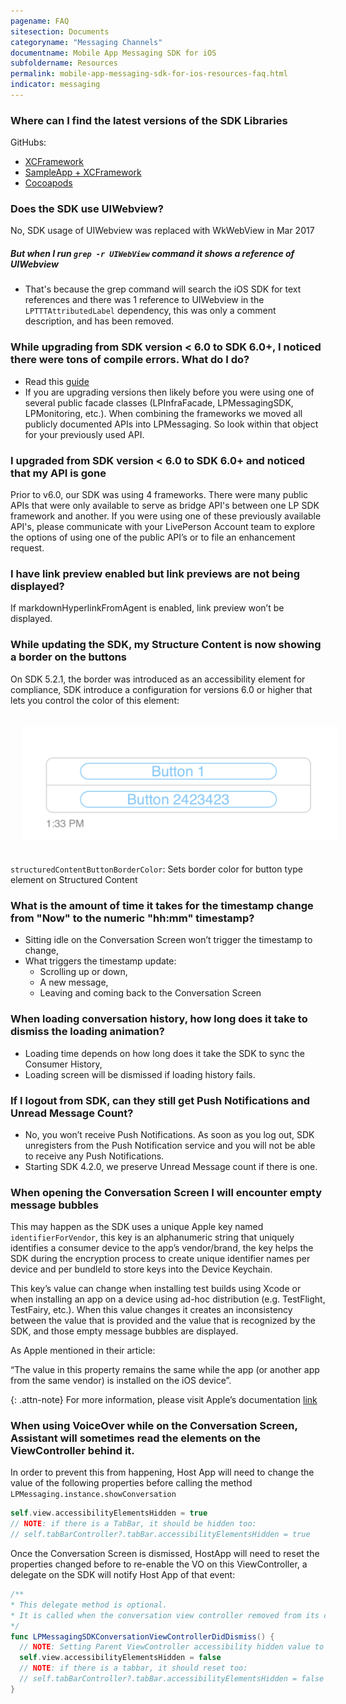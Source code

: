 ```yaml
---
pagename: FAQ
sitesection: Documents
categoryname: "Messaging Channels"
documentname: Mobile App Messaging SDK for iOS
subfoldername: Resources
permalink: mobile-app-messaging-sdk-for-ios-resources-faq.html
indicator: messaging
---
```


### Where can I find the latest versions of the SDK Libraries

GitHubs:
- [XCFramework](https://github.com/LivePersonInc/iOSFrameworks)
- [SampleApp + XCFramework](https://github.com/LP-Messaging/iOS-Messaging-SDK)
- [Cocoapods](https://github.com/LivePersonInc/iOSPodSpecs)

### Does the SDK use UIWebview?
No, SDK usage of UIWebview was replaced with WkWebView in Mar 2017

##### But when I run `grep -r UIWebView` command it shows a reference of UIWebview

- That's because the grep command will search the iOS SDK for text references and there was 1 reference to UIWebview in the `LPTTTAttributedLabel` dependency, this was only a comment description, and has been removed.

### While upgrading from SDK version < 6.0 to SDK 6.0+, I noticed there were tons of compile errors. What do I do?

- Read this [guide](mobile-app-messaging-sdk-for-ios-quick-starts-quick-start-6-0-and-up-xcframework-support.html)
- If you are upgrading versions then likely before you were using one of several public facade classes (LPInfraFacade, LPMessagingSDK, LPMonitoring, etc.).  When combining the frameworks we moved all publicly documented APIs into LPMessaging.  So look within that object for your previously used API.

### I upgraded  from SDK version < 6.0 to SDK 6.0+ and noticed that my API is gone

Prior to v6.0, our  SDK was using 4 frameworks.  There were many public APIs that were only available to serve as bridge API's between one LP SDK framework and another.  If you were using one of these previously available API's, please communicate with your LivePerson Account team to explore the options of using one of the public API’s or to file an enhancement request.

### I have link preview enabled but link previews are not being displayed?

If markdownHyperlinkFromAgent is enabled, link preview won’t be displayed.

### While updating the SDK, my Structure Content is now showing a border on the buttons

On SDK 5.2.1, the border was introduced as an accessibility element for compliance, SDK introduce a configuration for versions 6.0 or higher that lets you control the color of this element:

<img src="/img/structuredContentButtonBorderColor.png" alt="Structured Content Button Border" style="width: 600px;padding: 20px;">

`structuredContentButtonBorderColor`: Sets border color for button type element on Structured Content

### What is the amount of time it takes for the timestamp change from "Now" to the numeric "hh:mm" timestamp?

- Sitting idle on the Conversation Screen won’t trigger the timestamp to change,
- What triggers the timestamp update:
  - Scrolling up or down,
  - A new message,
  - Leaving and coming back to the Conversation Screen

### When loading conversation history, how long does it take to dismiss the loading animation?

- Loading time depends on how long does it take the SDK to sync the Consumer History,
- Loading screen will be dismissed if loading history fails.

### If I logout from SDK, can they still get Push Notifications and Unread Message Count?

- No, you won’t receive Push Notifications. As soon as you log out, SDK unregisters from the Push Notification service and you will not be able to receive any Push Notifications.
- Starting SDK 4.2.0, we preserve Unread Message count if there is one.

### When opening the Conversation Screen I will encounter empty message bubbles

This may happen as the SDK uses a unique Apple key named `identifierForVendor`, this key is an alphanumeric string that uniquely identifies a consumer device to the app’s vendor/brand, the key helps the SDK during the encryption process to create unique identifier names per device and per bundleId to store keys into the Device Keychain.

This key’s value can change when installing test builds using Xcode or when installing an app on a device using ad-hoc distribution (e.g. TestFlight, TestFairy, etc.). When this value changes it creates an inconsistency between the value that is provided and the value that is recognized by the SDK, and those empty message bubbles are displayed.

As Apple mentioned in their article:

“The value in this property remains the same while the app (or another app from the same vendor) is installed on the iOS device”.

{: .attn-note}
For more information, please visit Apple’s documentation [link](https://developer.apple.com/documentation/uikit/uidevice/1620059-identifierforvendor)

### When using VoiceOver while on the Conversation Screen, Assistant will sometimes read the elements on the ViewController behind it.

In order to prevent this from happening, Host App will need to change the value of the following properties before calling the method `LPMessaging.instance.showConversation`

```swift
self.view.accessibilityElementsHidden = true
// NOTE: if there is a TabBar, it should be hidden too:
// self.tabBarController?.tabBar.accessibilityElementsHidden = true
```

Once the Conversation Screen is dismissed, HostApp will need to reset the properties changed before to re-enable the VO on this ViewController, a delegate on the SDK will notify Host App of that event:

```swift
/**
* This delegate method is optional.
* It is called when the conversation view controller removed from its container view controller or window.
*/
func LPMessagingSDKConversationViewControllerDidDismiss() {
  // NOTE: Setting Parent ViewController accessibility hidden value to true, so VO will read the elements on this View
  self.view.accessibilityElementsHidden = false
  // NOTE: if there is a tabbar, it should reset too:
  // self.tabBarController?.tabBar.accessibilityElementsHidden = false
}
```